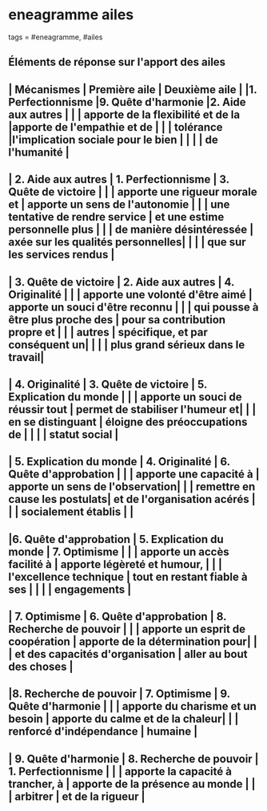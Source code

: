 # eneagramme  ailes
tags = #eneagramme, #ailes

Éléments de réponse sur l'apport des ailes
--------------------------------------------------------------------------------------------------------
|        Mécanismes          |    Première aile                    |       Deuxième aile               |
|1. Perfectionnisme          |9. Quête d'harmonie                  |2. Aide aux autres                 |
|                            |  apporte de la flexibilité et de la |apporte de l'empathie et de        |
|							 |			tolérance				   |l'implication sociale pour le bien |
|							 |			                           |   de l'humanité                   |
--------------------------------------------------------------------------------------------------------
|	2. Aide aux autres       |			   1. Perfectionnisme      |   3. Quête de victoire            |
|							 |	apporte une rigueur morale et      |  apporte un sens de l'autonomie   |
|							 |	une tentative de rendre service    |   et une estime personnelle plus  |
|							 |		de manière désintéressée 	   | axée sur les qualités personnelles|
|							 |			                           |   que sur les services rendus     |
--------------------------------------------------------------------------------------------------------
|		3. Quête de victoire |		2. Aide aux autres 	           |   4. Originalité                  |
|							 |	apporte une volonté d'être aimé    |   apporte un souci d'être reconnu |
|							 |	qui pousse à être plus proche des  |   pour sa contribution propre et  |
|							 |		   autres                      |   spécifique, et par conséquent un|
|							 |			                           | plus grand sérieux dans le travail|
--------------------------------------------------------------------------------------------------------
|			4. Originalité 	 |			3. Quête de victoire       |   5. Explication du monde         |
|							 |	apporte un souci de réussir tout   |   permet de stabiliser l'humeur et|
|							 |			en se distinguant          |   éloigne des préoccupations de   |
|							 |			                           |   statut social                   |
--------------------------------------------------------------------------------------------------------
|	5. Explication du monde	 |		4. Originalité 	               |   6. Quête d'approbation          |
|							 |		apporte une capacité à         |   apporte un sens de l'observation|
|							 |		remettre en cause les postulats|   et de l'organisation acérés     |
|							 |		socialement établis            |                                   |
--------------------------------------------------------------------------------------------------------
|6. Quête d'approbation		 |	5. Explication du monde 		   |   7. Optimisme                    |
|							 |		apporte un accès facilité à	   |   apporte légèreté et humour,     |
|							 |		l'excellence technique         |   tout en restant fiable à ses    |
|							 |			                           |   engagements                     |
--------------------------------------------------------------------------------------------------------
|			7. Optimisme 	 |			6. Quête d'approbation     |   8. Recherche de pouvoir         |
|							 |	apporte un esprit de coopération   |   apporte de la détermination pour|
|							 |	et des capacités d'organisation    |   aller au bout des choses        |
--------------------------------------------------------------------------------------------------------
|8. Recherche  de pouvoir	 |			   7. Optimisme            |   9. Quête d'harmonie             |
|							 |	apporte du charisme et un besoin   |  apporte du calme et de la chaleur|
|							 |		renforcé d'indépendance 	   |   humaine                         |
--------------------------------------------------------------------------------------------------------
|		9. Quête d'harmonie  |			8. Recherche de pouvoir    |   1. Perfectionnisme              |
|							 |	apporte la capacité à trancher, à  |   apporte de la présence au monde |
|							 |		arbitrer	                   |   et de la rigueur                |
--------------------------------------------------------------------------------------------------------

